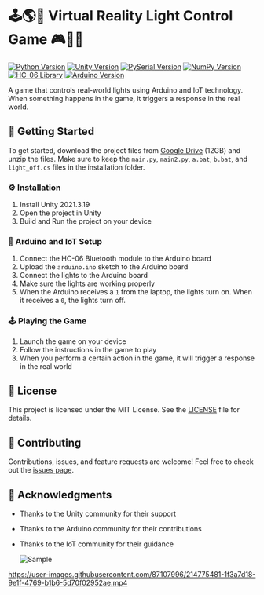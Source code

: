 # 🕹️🌎🚥 Virtual Reality Light Control Game 🎮🤖📡
[![Python Version](https://img.shields.io/badge/Python-3.8-blue)](https://www.python.org/downloads/release/python-380/)
[![Unity Version](https://img.shields.io/badge/Unity-2021.3.19-green)](https://unity.com/releases/2021-3)
[![PySerial Version](https://img.shields.io/badge/pyserial-v3.5-orange)](https://pypi.org/project/pyserial/)
[![NumPy Version](https://img.shields.io/badge/numpy-v1.19.5-blue)](https://pypi.org/project/numpy/)
[![HC-06 Library](https://img.shields.io/badge/HC--06-v1.0-green)](https://github.com/martynist/HC-06)
[![Arduino Version](https://img.shields.io/badge/Arduino-1.8.16-blue)](https://www.arduino.cc/)


A game that controls real-world lights using Arduino and IoT technology. When something happens in the game, it triggers a response in the real world.

## 🚀 Getting Started

To get started, download the project files from [Google Drive](https://drive.google.com/drive/folders/1gCyDzG0gnV8oXJJ6I4pnwzAONKNMf7Jh) (12GB) and unzip the files. Make sure to keep the `main.py`, `main2.py`, `a.bat`, `b.bat`, and `light_off.cs` files in the installation folder.

### ⚙️ Installation

1. Install Unity 2021.3.19
2. Open the project in Unity
3. Build and Run the project on your device

### 🔧 Arduino and IoT Setup

1. Connect the HC-06 Bluetooth module to the Arduino board
2. Upload the `arduino.ino` sketch to the Arduino board
3. Connect the lights to the Arduino board
4. Make sure the lights are working properly
5. When the Arduino receives a `1` from the laptop, the lights turn on. When it receives a `0`, the lights turn off.

### 🕹️ Playing the Game

1. Launch the game on your device
2. Follow the instructions in the game to play
3. When you perform a certain action in the game, it will trigger a response in the real world

## 📝 License

This project is licensed under the MIT License. See the [LICENSE](LICENSE) file for details.

## 🤝 Contributing

Contributions, issues, and feature requests are welcome! Feel free to check out the [issues page](https://github.com/example/repo/issues).

## 🙏 Acknowledgments

- Thanks to the Unity community for their support
- Thanks to the Arduino community for their contributions
- Thanks to the IoT community for their guidance

  ![Sample](https://securityapp.realit.lk/a.gif)

https://user-images.githubusercontent.com/87107996/214775481-1f3a7d18-9e1f-4769-b1b6-5d70f02952ae.mp4
